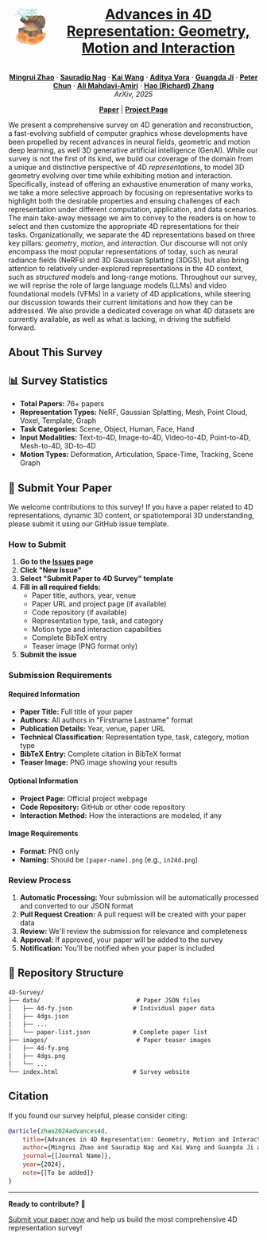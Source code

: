 <p align="center">

  <div align="center" style="display: flex; align-items: center; justify-content: center; gap: 20px;">
    <img src="asset/logo2.png" alt="4D Survey Logo" width="80" height="80" style="border-radius: 50%;">
    <h1 align="center"><a href="#" target="_blank">Advances in 4D Representation: Geometry, Motion and Interaction</a></h1>
  </div>

  <p align="center">
    <a href="https://mingrui-zhao.github.io/" target="_blank"><strong>Mingrui Zhao</strong></a>
    ·
    <a href="https://sauradip.github.io/" target="_blank"><strong>Sauradip Nag</strong></a>
    ·
    <a href="https://kwang-ether.github.io/" target="_blank"><strong>Kai Wang</strong></a>
    ·
    <a href="https://aditya-vora.github.io/" target="_blank"><strong>Aditya Vora</strong></a>
    ·
    <a href="https://quantaji.github.io/" target="_blank"><strong>Guangda Ji</strong></a>
    ·
    <a href="https://ca.linkedin.com/in/peter-chun-87416646" target="_blank"><strong>Peter Chun</strong></a>
    ·
    <a href="https://arash-mham.github.io/" target="_blank"><strong>Ali Mahdavi-Amiri</strong></a>
    ·
    <a href="https://www.cs.sfu.ca/~haoz/" target="_blank"><strong>Hao (Richard) Zhang</strong></a>
    <br />
    <i>ArXiv, 2025</i>    
  </p>

  <p align="center">
    <a href="#" target="_blank"><strong>Paper</strong></a>
    |
    <a href="https://mingrui-zhao.github.io/4DRep-GMI/" target="_blank"><strong>Project Page</strong></a>
  </p>
</p>

We present a comprehensive survey on 4D generation and reconstruction, a fast-evolving subfield of computer graphics whose developments have been propelled by recent advances in neural fields, geometric and motion deep learning, as well 3D generative artificial intelligence (GenAI). While our survey is not the first of its kind, we build our coverage of the domain from a unique and distinctive perspective of 4D *representations*, to model 3D geometry evolving over time while exhibiting motion and interaction. Specifically, instead of offering an exhaustive enumeration of many works, we take a more selective approach by focusing on representative works to highlight both the desirable properties and ensuing challenges of each representation under different computation, application, and data scenarios. The main take-away message we aim to convey to the readers is on how to select and then customize the appropriate 4D representations for their tasks. Organizationally, we separate the 4D representations based on three key pillars: *geometry*, *motion*, and *interaction*. Our discourse will not only encompass the most popular representations of today, such as neural radiance fields (NeRFs) and 3D Gaussian Splatting (3DGS), but also bring attention to relatively under-explored representations in the 4D context, such as *structured* models and long-range motions. Throughout our survey, we will reprise the role of large language models (LLMs) and video foundational models (VFMs) in a variety of 4D applications, while steering our discussion towards their current limitations and how they can be addressed. We also provide a dedicated coverage on what 4D datasets are currently available, as well as what is lacking, in driving the subfield forward.

## About This Survey

## 📊 Survey Statistics

- **Total Papers:** 76+ papers
- **Representation Types:** NeRF, Gaussian Splatting, Mesh, Point Cloud, Voxel, Template, Graph
- **Task Categories:** Scene, Object, Human, Face, Hand
- **Input Modalities:** Text-to-4D, Image-to-4D, Video-to-4D, Point-to-4D, Mesh-to-4D, 3D-to-4D
- **Motion Types:** Deformation, Articulation, Space-Time, Tracking, Scene Graph

## 🚀 Submit Your Paper

We welcome contributions to this survey! If you have a paper related to 4D representations, dynamic 3D content, or spatiotemporal 3D understanding, please submit it using our GitHub issue template.

### How to Submit

1. **Go to the [Issues](https://github.com/your-username/4D-Survey/issues) page**
2. **Click "New Issue"**
3. **Select "Submit Paper to 4D Survey" template**
4. **Fill in all required fields:**
   - Paper title, authors, year, venue
   - Paper URL and project page (if available)
   - Code repository (if available)
   - Representation type, task, and category
   - Motion type and interaction capabilities
   - Complete BibTeX entry
   - Teaser image (PNG format only)
5. **Submit the issue**

### Submission Requirements

#### Required Information
- **Paper Title:** Full title of your paper
- **Authors:** All authors in "Firstname Lastname" format
- **Publication Details:** Year, venue, paper URL
- **Technical Classification:** Representation type, task, category, motion type
- **BibTeX Entry:** Complete citation in BibTeX format
- **Teaser Image:** PNG image showing your results

#### Optional Information
- **Project Page:** Official project webpage
- **Code Repository:** GitHub or other code repository
- **Interaction Method:** How the interactions are modeled, if any


#### Image Requirements
- **Format:** PNG only 
- **Naming:** Should be `[paper-name].png` (e.g., `in24d.png`)

### Review Process

1. **Automatic Processing:** Your submission will be automatically processed and converted to our JSON format
2. **Pull Request Creation:** A pull request will be created with your paper data
3. **Review:** We'll review the submission for relevance and completeness
4. **Approval:** If approved, your paper will be added to the survey
5. **Notification:** You'll be notified when your paper is included

## 📁 Repository Structure

```
4D-Survey/
├── data/                           # Paper JSON files
│   ├── 4d-fy.json                 # Individual paper data
│   ├── 4dgs.json
│   ├── ...
│   └── paper-list.json            # Complete paper list
├── images/                         # Paper teaser images
│   ├── 4d-fy.png
│   ├── 4dgs.png
│   └── ...
└── index.html                     # Survey website
```

## Citation

If you found our survey helpful, please consider citing:

```bibtex
@article{zhao2024advances4d,
    title={Advances in 4D Representation: Geometry, Motion and Interaction},
    author={Mingrui Zhao and Sauradip Nag and Kai Wang and Guangda Ji and Aditya Vora and Peter Chun and Ali Mahdavi-Amiri and Richard Hao Zhang},
    journal={[Journal Name]},
    year={2024},
    note={[To be added]}
}
```

---

**Ready to contribute?** 🚀

[Submit your paper now](https://github.com/your-username/4D-Survey/issues/new/choose) and help us build the most comprehensive 4D representation survey!